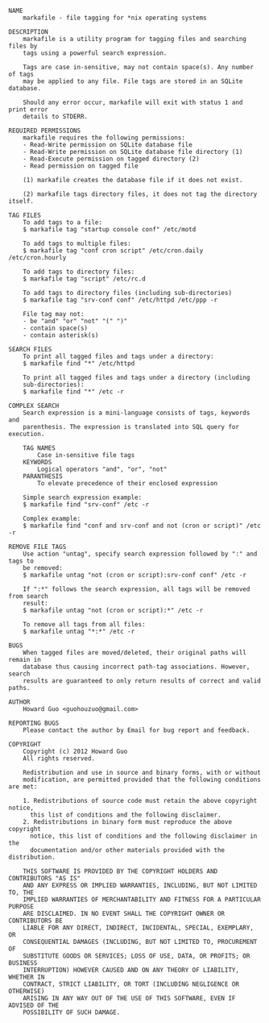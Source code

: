     NAME
        markafile - file tagging for *nix operating systems

    DESCRIPTION
        markafile is a utility program for tagging files and searching files by
        tags using a powerful search expression.

        Tags are case in-sensitive, may not contain space(s). Any number of tags
        may be applied to any file. File tags are stored in an SQLite database.

        Should any error occur, markafile will exit with status 1 and print error
        details to STDERR.

    REQUIRED PERMISSIONS
        markafile requires the following permissions:
        - Read-Write permission on SQLite database file
        - Read-Write permission on SQLite database file directory (1)
        - Read-Execute permission on tagged directory (2)
        - Read permission on tagged file

        (1) markafile creates the database file if it does not exist.

        (2) markafile tags directory files, it does not tag the directory itself.

    TAG FILES
        To add tags to a file:
        $ markafile tag "startup console conf" /etc/motd

        To add tags to multiple files:
        $ markafile tag "conf cron script" /etc/cron.daily /etc/cron.hourly

        To add tags to directory files:
        $ markafile tag "script" /etc/rc.d

        To add tags to directory files (including sub-directories)
        $ markafile tag "srv-conf conf" /etc/httpd /etc/ppp -r

        File tag may not:
        - be "and" "or" "not" "(" ")"
        - contain space(s)
        - contain asterisk(s)

    SEARCH FILES
        To print all tagged files and tags under a directory:
        $ markafile find "*" /etc/httpd

        To print all tagged files and tags under a directory (including
        sub-directories):
        $ markafile find "*" /etc -r

    COMPLEX SEARCH
        Search expression is a mini-language consists of tags, keywords and
        parenthesis. The expression is translated into SQL query for execution.

        TAG NAMES
            Case in-sensitive file tags
        KEYWORDS
            Logical operators "and", "or", "not"
        PARANTHESIS
            To elevate precedence of their enclosed expression

        Simple search expression example:
        $ markafile find "srv-conf" /etc -r

        Complex example:
        $ markafile find "conf and srv-conf and not (cron or script)" /etc -r

    REMOVE FILE TAGS
        Use action "untag", specify search expression followed by ":" and tags to
        be removed:
        $ markafile untag "not (cron or script):srv-conf conf" /etc -r

        If ":*" follows the search expression, all tags will be removed from search
        result:
        $ markafile untag "not (cron or script):*" /etc -r

        To remove all tags from all files:
        $ markafile untag "*:*" /etc -r

    BUGS
        When tagged files are moved/deleted, their original paths will remain in
        database thus causing incorrect path-tag associations. However, search
        results are guaranteed to only return results of correct and valid paths.

    AUTHOR
        Howard Guo <guohouzuo@gmail.com>

    REPORTING BUGS
        Please contact the author by Email for bug report and feedback.

    COPYRIGHT
        Copyright (c) 2012 Howard Guo
        All rights reserved.

        Redistribution and use in source and binary forms, with or without
        modification, are permitted provided that the following conditions are met:

        1. Redistributions of source code must retain the above copyright notice,
          this list of conditions and the following disclaimer.
        2. Redistributions in binary form must reproduce the above copyright
          notice, this list of conditions and the following disclaimer in the
          documentation and/or other materials provided with the distribution.

        THIS SOFTWARE IS PROVIDED BY THE COPYRIGHT HOLDERS AND CONTRIBUTORS "AS IS"
        AND ANY EXPRESS OR IMPLIED WARRANTIES, INCLUDING, BUT NOT LIMITED TO, THE
        IMPLIED WARRANTIES OF MERCHANTABILITY AND FITNESS FOR A PARTICULAR PURPOSE
        ARE DISCLAIMED. IN NO EVENT SHALL THE COPYRIGHT OWNER OR CONTRIBUTORS BE
        LIABLE FOR ANY DIRECT, INDIRECT, INCIDENTAL, SPECIAL, EXEMPLARY, OR
        CONSEQUENTIAL DAMAGES (INCLUDING, BUT NOT LIMITED TO, PROCUREMENT OF
        SUBSTITUTE GOODS OR SERVICES; LOSS OF USE, DATA, OR PROFITS; OR BUSINESS
        INTERRUPTION) HOWEVER CAUSED AND ON ANY THEORY OF LIABILITY, WHETHER IN
        CONTRACT, STRICT LIABILITY, OR TORT (INCLUDING NEGLIGENCE OR OTHERWISE)
        ARISING IN ANY WAY OUT OF THE USE OF THIS SOFTWARE, EVEN IF ADVISED OF THE
        POSSIBILITY OF SUCH DAMAGE.